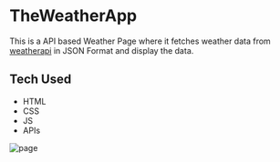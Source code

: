 # TheWeatherApp
This is a API based Weather Page where it fetches weather data from [weatherapi](https://www.weatherapi.com/) in JSON Format and display the data.

## Tech Used 
- HTML
- CSS
- JS
- APIs

![page](https://github.com/Monk-e/Weather-Proj/assets/118820956/482b52ca-5d84-41a8-be88-7a2f538f79ca)
